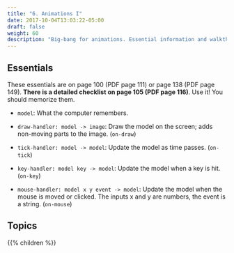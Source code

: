 ```yaml
---
title: "6. Animations I"
date: 2017-10-04T13:03:22-05:00
draft: false
weight: 60
description: "Big-bang for animations. Essential information and walkthroughs."
---
```


## Essentials

These essentials are on page 100 (PDF page 111) or page 138 (PDF page
149). **There is a detailed checklist on page 105 (PDF page 116)**. Use it!
You should memorize them.

* `model`: What the computer remembers.

* `draw-handler: model -> image`: Draw the model on the screen; adds non-moving parts to the image. (`on-draw`)

* `tick-handler: model -> model`: Update the model as time passes. (`on-tick`)

* `key-handler: model key -> model`: Update the model when a key is hit. (`on-key`)

* `mouse-handler: model x y event -> model`: Update the model when the
  mouse is moved or clicked. The inputs x and y are numbers, the event is a string. (`on-mouse`)

## Topics

{{% children %}}
